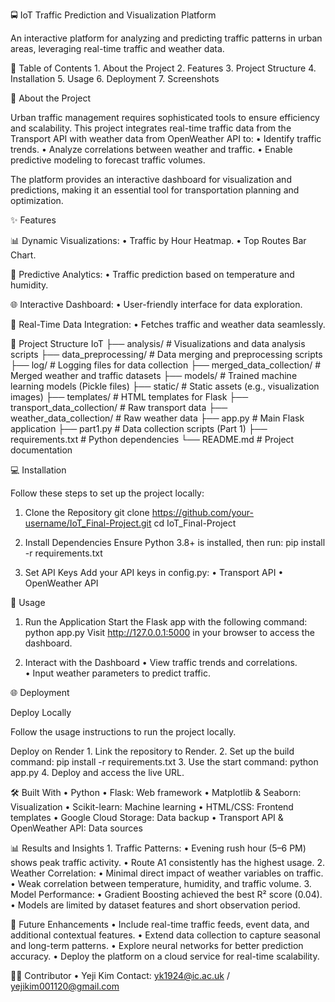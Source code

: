 🚍 IoT Traffic Prediction and Visualization Platform

An interactive platform for analyzing and predicting traffic patterns in urban areas, leveraging real-time traffic and weather data.

📖 Table of Contents
	1.	About the Project
	2.	Features
	3.	Project Structure
	4.	Installation
	5.	Usage
	6.	Deployment
	7.	Screenshots

📌 About the Project

Urban traffic management requires sophisticated tools to ensure efficiency and scalability. This project integrates real-time traffic data from the Transport API with weather data from OpenWeather API to:
 •	Identify traffic trends.
 •	Analyze correlations between weather and traffic.
 •	Enable predictive modeling to forecast traffic volumes.

The platform provides an interactive dashboard for visualization and predictions, making it an essential tool for transportation planning and optimization.

✨ Features

📊 Dynamic Visualizations:
 •	Traffic by Hour Heatmap.
 •  Top Routes Bar Chart.

🤖 Predictive Analytics:
 •	Traffic prediction based on temperature and humidity.
 
🌐 Interactive Dashboard:
 •	User-friendly interface for data exploration.
 
🔗 Real-Time Data Integration:
 •	Fetches traffic and weather data seamlessly.

📂 Project Structure
IoT
├── analysis/                # Visualizations and data analysis scripts
├── data_preprocessing/      # Data merging and preprocessing scripts
├── log/                     # Logging files for data collection
├── merged_data_collection/  # Merged weather and traffic datasets
├── models/                  # Trained machine learning models (Pickle files)
├── static/                  # Static assets (e.g., visualization images)
├── templates/               # HTML templates for Flask
├── transport_data_collection/ # Raw transport data
├── weather_data_collection/ # Raw weather data
├── app.py                   # Main Flask application
├── part1.py                 # Data collection scripts (Part 1)
├── requirements.txt         # Python dependencies
└── README.md                # Project documentation

💻 Installation

Follow these steps to set up the project locally:
1.	Clone the Repository
git clone https://github.com/your-username/IoT_Final-Project.git
cd IoT_Final-Project

2. Install Dependencies
Ensure Python 3.8+ is installed, then run:
pip install -r requirements.txt

3. Set API Keys
Add your API keys in config.py:
	•	Transport API
	•	OpenWeather API

🚀 Usage
1.	Run the Application
Start the Flask app with the following command:
python app.py
Visit http://127.0.0.1:5000 in your browser to access the dashboard.

2. 	Interact with the Dashboard	
•	View traffic trends and correlations.	
•	Input weather parameters to predict traffic.

🌐 Deployment

Deploy Locally

Follow the usage instructions to run the project locally.

Deploy on Render
	1.	Link the repository to Render.
	2.	Set up the build command:
        pip install -r requirements.txt
    3. Use the start command:
        python app.py
    4. Deploy and access the live URL.

🛠️ Built With
•	Python
	• Flask: Web framework
	• Matplotlib & Seaborn: Visualization
	• Scikit-learn: Machine learning
•	HTML/CSS: Frontend templates
•	Google Cloud Storage: Data backup
•	Transport API & OpenWeather API: Data sources

📊 Results and Insights
	1.	Traffic Patterns:
	•	Evening rush hour (5–6 PM) shows peak traffic activity.
	•	Route A1 consistently has the highest usage.
	2.	Weather Correlation:
	•	Minimal direct impact of weather variables on traffic.
	•	Weak correlation between temperature, humidity, and traffic volume.
	3.	Model Performance:
	•	Gradient Boosting achieved the best R² score (0.04).
	•	Models are limited by dataset features and short observation period.

🌟 Future Enhancements
	•	Include real-time traffic feeds, event data, and additional contextual features.
	•	Extend data collection to capture seasonal and long-term patterns.
	•	Explore neural networks for better prediction accuracy.
	•	Deploy the platform on a cloud service for real-time scalability.

👩‍💻 Contributor
• Yeji Kim
Contact: yk1924@ic.ac.uk / yejikim001120@gmail.com